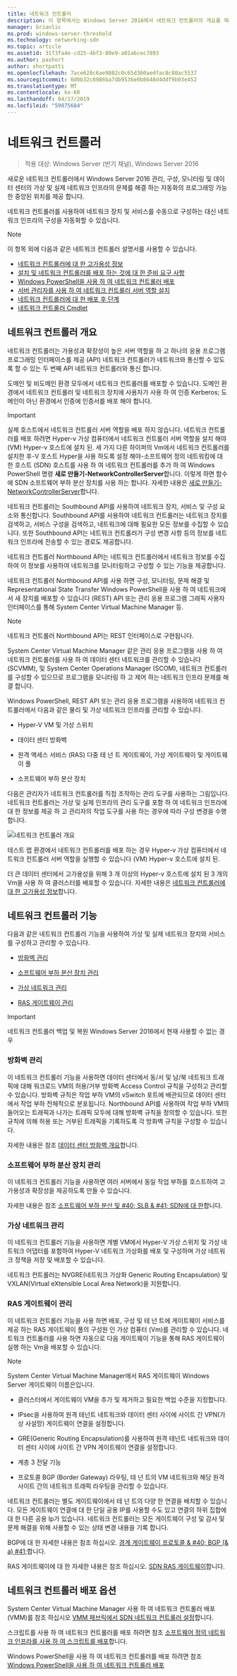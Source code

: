 ```yaml
---
title: 네트워크 컨트롤러
description: 이 항목에서는 Windows Server 2016에서 네트워크 컨트롤러의 개요를 제공합니다.
manager: brianlic
ms.prod: windows-server-threshold
ms.technology: networking-sdn
ms.topic: article
ms.assetid: 31f3fa4e-cd25-4bf3-89e9-a01a6cec7893
ms.author: pashort
author: shortpatti
ms.openlocfilehash: 7ace628c6ae9802c0c65d360aedfac8c80ac5537
ms.sourcegitcommit: 0d0b32c8986ba7db9536e0b8648d4ddf9b03e452
ms.translationtype: MT
ms.contentlocale: ko-KR
ms.lasthandoff: 04/17/2019
ms.locfileid: "59875684"
---
```

# <a name="network-controller"></a>네트워크 컨트롤러

>적용 대상: Windows Server (반기 채널), Windows Server 2016

새로운 네트워크 컨트롤러에서 Windows Server 2016 관리, 구성, 모니터링 및 데이터 센터의 가상 및 실제 네트워크 인프라의 문제를 해결 하는 자동화의 프로그래밍 가능한 중앙된 위치를 제공 합니다. 

네트워크 컨트롤러를 사용하여 네트워크 장치 및 서비스를 수동으로 구성하는 대신 네트워크 인프라의 구성을 자동화할 수 있습니다.

> [!NOTE]
> 이 항목 외에 다음과 같은 네트워크 컨트롤러 설명서를 사용할 수 있습니다.
> - [네트워크 컨트롤러에 대 한 고가용성 정보](network-controller-high-availability.md)
> - [설치 및 네트워크 컨트롤러를 배포 하는 것에 대 한 준비 요구 사항](../../plan/Installation-and-Preparation-Requirements-for-Deploying-Network-Controller.md)  
> - [Windows PowerShell을 사용 하 여 네트워크 컨트롤러 배포](../../deploy/Deploy-Network-Controller-using-Windows-PowerShell.md)  
> - [서버 관리자를 사용 하 여 네트워크 컨트롤러 서버 역할 설치](Install-the-Network-Controller-server-role-using-Server-Manager.md)
> - [네트워크 컨트롤러에 대 한 배포 후 단계](post-deploy-steps-nc.md)
> - [네트워크 컨트롤러 Cmdlet](https://technet.microsoft.com/library/mt576401.aspx) 

## <a name="bkmk_overview"></a>네트워크 컨트롤러 개요

네트워크 컨트롤러는 가용성과 확장성이 높은 서버 역할을 하 고 하나의 응용 프로그램 프로그래밍 인터페이스를 제공 \(API\) 네트워크 컨트롤러가 네트워크와 통신할 수 있도록 할 수 있는 두 번째 API 네트워크 컨트롤러와 통신 합니다.

도메인 및 비도메인 환경 모두에서 네트워크 컨트롤러를 배포할 수 있습니다. 도메인 환경에서 네트워크 컨트롤러 및 네트워크 장치에 사용자가 사용 하 여 인증 Kerberos; 도메인이 아닌 환경에서 인증에 인증서를 배포 해야 합니다.

>[!IMPORTANT]
>실제 호스트에서 네트워크 컨트롤러 서버 역할을 배포 하지 않습니다. 네트워크 컨트롤러를 배포 하려면 Hyper-v 가상 컴퓨터에서 네트워크 컨트롤러 서버 역할을 설치 해야 \(VM\) Hyper-v 호스트에 설치 된. 세 가지 다른 하이퍼의 Vm에서 네트워크 컨트롤러를 설치한 후\-V 호스트 Hyper을 사용 하도록 설정 해야\-소프트웨어 정의 네트워킹에 대 한 호스트 \(SDN\) 호스트를 사용 하 여 네트워크 컨트롤러를 추가 하 여 Windows PowerShell 명령 **새로 만들기-NetworkControllerServer**합니다. 이렇게 하면 함수에 SDN 소프트웨어 부하 분산 장치를 사용 하는 합니다. 자세한 내용은 [새로 만들기-NetworkControllerServer](https://technet.microsoft.com/itpro/powershell/windows/network-controller/new-networkcontrollerserver)합니다.

네트워크 컨트롤러는 Southbound API를 사용하여 네트워크 장치, 서비스 및 구성 요소와 통신합니다. Southbound API를 사용하여 네트워크 컨트롤러는 네트워크 장치를 검색하고, 서비스 구성을 검색하고, 네트워크에 대해 필요한 모든 정보를 수집할 수 있습니다. 또한 Southbound API는 네트워크 컨트롤러가 구성 변경 사항 등의 정보를 네트워크 인프라에 전송할 수 있는 경로도 제공합니다.

네트워크 컨트롤러 Northbound API는 네트워크 컨트롤러에서 네트워크 정보를 수집하여 이 정보를 사용하여 네트워크를 모니터링하고 구성할 수 있는 기능을 제공합니다.

네트워크 컨트롤러 Northbound API를 사용 하면 구성, 모니터링, 문제 해결 및 Representational State Transfer Windows PowerShell을 사용 하 여 네트워크에서 새 장치를 배포할 수 있습니다 \(REST\) API 또는 관리 응용 프로그램 그래픽 사용자 인터페이스를 통해 System Center Virtual Machine Manager 등.

>[!NOTE]
>네트워크 컨트롤러 Northbound API는 REST 인터페이스로 구현됩니다.

System Center Virtual Machine Manager 같은 관리 응용 프로그램을 사용 하 여 네트워크 컨트롤러를 사용 하 여 데이터 센터 네트워크를 관리할 수 있습니다 \(SCVMM\), 및 System Center Operations Manager \(SCOM\), 네트워크 컨트롤러를 구성할 수 있으므로 프로그램을 모니터링 하 고 제어 하는 네트워크 인프라 문제를 해결 합니다.

Windows PowerShell, REST API 또는 관리 응용 프로그램을 사용하여 네트워크 컨트롤러에서 다음과 같은 물리 및 가상 네트워크 인프라를 관리할 수 있습니다.

- Hyper-V VM 및 가상 스위치

- 데이터 센터 방화벽

- 원격 액세스 서비스 \(RAS\) 다중 테 넌 트 게이트웨이, 가상 게이트웨이 및 게이트웨이 풀

- 소프트웨어 부하 분산 장치

다음은 관리자가 네트워크 컨트롤러를 직접 조작하는 관리 도구를 사용하는 그림입니다. 네트워크 컨트롤러는 가상 및 실제 인프라의 관리 도구를 포함 하 여 네트워크 인프라에 대 한 정보를 제공 하 고 관리자의 작업 도구를 사용 하는 경우에 따라 구성 변경을 수행 합니다.  

![네트워크 컨트롤러 개요](../../../media/Network-Controller/NetController_overview.png)  

테스트 랩 환경에서 네트워크 컨트롤러를 배포 하는 경우 Hyper-v 가상 컴퓨터에서 네트워크 컨트롤러 서버 역할을 실행할 수 있습니다 \(VM\) Hyper-v 호스트에 설치 된.

더 큰 데이터 센터에서 고가용성을 위해 3 개 이상의 Hyper-v 호스트에 설치 된 3 개의 Vm을 사용 하 여 클러스터를 배포할 수 있습니다. 자세한 내용은 [네트워크 컨트롤러에 대 한 고가용성 정보](network-controller-high-availability.md)합니다.

## <a name="bkmk_features"></a>네트워크 컨트롤러 기능

다음과 같은 네트워크 컨트롤러 기능을 사용하여 가상 및 실제 네트워크 장치와 서비스를 구성하고 관리할 수 있습니다.  
  
-   [방화벽 관리](#bkmk_firewall)  
  
-   [소프트웨어 부하 분산 장치 관리](#bkmk_slb)  
  
-   [가상 네트워크 관리](#bkmk_virtual)  
  
-   [RAS 게이트웨이 관리](#bkmk_gateway)

>[!IMPORTANT]
>네트워크 컨트롤러 백업 및 복원 Windows Server 2016에서 현재 사용할 수 없는 경우
  
### <a name="bkmk_firewall"></a>방화벽 관리

이 네트워크 컨트롤러 기능을 사용하면 데이터 센터에서 동/서 및 남/북 네트워크 트래픽에 대해 워크로드 VM의 허용/거부 방화벽 Access Control 규칙을 구성하고 관리할 수 있습니다. 방화벽 규칙은 작업 부하 VM의 vSwitch 포트에 배관되므로 데이터 센터에서 작업 부하 전체적으로 분포됩니다. Northbound API를 사용하여 작업 부하 VM의 들어오는 트래픽과 나가는 트래픽 모두에 대해 방화벽 규칙을 정의할 수 있습니다. 또한 규칙에 의해 허용 또는 거부된 트래픽을 기록하도록 각 방화벽 규칙을 구성할 수 있습니다.  

자세한 내용은 참조 [데이터 센터 방화벽 개요](../../../sdn/technologies/network-function-virtualization/Datacenter-Firewall-Overview.md)합니다.

### <a name="bkmk_slb"></a>소프트웨어 부하 분산 장치 관리

이 네트워크 컨트롤러 기능을 사용하면 여러 서버에서 동일 작업 부하를 호스트하여 고가용성과 확장성을 제공하도록 만들 수 있습니다.  
  
자세한 내용은 참조 [소프트웨어 부하 분산 및 #40; SLB & #41; SDN에 대 한](../../../sdn/technologies/network-function-virtualization/Software-Load-Balancing--SLB--for-SDN.md)합니다.  
  
### <a name="bkmk_virtual"></a>가상 네트워크 관리

이 네트워크 컨트롤러 기능을 사용하면 개별 VM에서 Hyper-V 가상 스위치 및 가상 네트워크 어댑터를 포함하여 Hyper-V 네트워크 가상화를 배포 및 구성하며 가상 네트워크 정책을 저장 및 배포할 수 있습니다.

네트워크 컨트롤러는 NVGRE(네트워크 가상화 Generic Routing Encapsulation) 및 VXLAN(Virtual eXtensible Local Area Network)을 지원합니다.

### <a name="bkmk_gateway"></a>RAS 게이트웨이 관리

이 네트워크 컨트롤러 기능을 사용 하면 배포, 구성 및 테 넌 트에 게이트웨이 서비스를 제공 하는 RAS 게이트웨이 풀의 구성원 인 가상 컴퓨터 (Vm)를 관리할 수 있습니다. 네트워크 컨트롤러를 사용 하면 자동으로 다음 게이트웨이 기능을 통해 RAS 게이트웨이 실행 하는 Vm을 배포할 수 있습니다.

> [!NOTE]
> System Center Virtual Machine Manager에서 RAS 게이트웨이 Windows Server 게이트웨이 이름은입니다.

- 클러스터에서 게이트웨이 VM을 추가 및 제거하고 필요한 백업 수준을 지정합니다.

- IPsec을 사용하여 원격 테넌트 네트워크와 데이터 센터 사이에 사이트 간 VPN(가상 사설망) 게이트웨이 연결을 설정합니다.

- GRE(Generic Routing Encapsulation)를 사용하여 원격 테넌트 네트워크와 데이터 센터 사이에 사이트 간 VPN 게이트웨이 연결을 설정합니다.

- 계층 3 전달 기능

- 프로토콜 BGP (Border Gateway) 라우팅, 테 넌 트의 VM 네트워크와 해당 원격 사이트 간의 네트워크 트래픽 라우팅을 관리할 수 있습니다.

네트워크 컨트롤러는 별도 게이트웨이에서 테 넌 트의 다양 한 연결을 배치할 수 있습니다. 모든 게이트웨이 연결에 대 한 단일 공용 IP를 사용할 수도 있고 연결의 하위 집합에 대 한 다른 공용 Ip가 있습니다. 네트워크 컨트롤러는 모든 게이트웨이 구성 및 감사 및 문제 해결을 위해 사용할 수 있는 상태 변경 내용을 기록 합니다.

BGP에 대 한 자세한 내용은 참조 하십시오. [경계 게이트웨이 프로토콜 & #40; BGP (& a) #41;](../../../../remote/remote-access/bgp/Border-Gateway-Protocol-BGP.md)합니다.

RAS 게이트웨이에 대 한 자세한 내용은 참조 하십시오. [SDN RAS 게이트웨이](../../../sdn/technologies/network-function-virtualization/RAS-Gateway-for-SDN.md)합니다.

## <a name="network-controller-deployment-options"></a>네트워크 컨트롤러 배포 옵션

System Center Virtual Machine Manager 사용 하 여 네트워크 컨트롤러 배포 \(VMM\)를 참조 하십시오 [VMM 패브릭에서 SDN 네트워크 컨트롤러 설정](https://technet.microsoft.com/system-center-docs/vmm/scenario/sdn-network-controller)합니다.

스크립트를 사용 하 여 네트워크 컨트롤러를 배포 하려면 참조 [소프트웨어 정의 네트워크 인프라를 사용 하 여 스크립트를 배포](../../deploy/Deploy-a-Software-Defined-Network-infrastructure-using-scripts.md)합니다.

Windows PowerShell을 사용 하 여 네트워크 컨트롤러를 배포 하려면 참조 [Windows PowerShell을 사용 하 여 네트워크 컨트롤러 배포](../../deploy/Deploy-Network-Controller-using-Windows-PowerShell.md)
